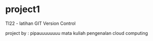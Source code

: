 # project1
TI22 - latihan GIT Version Control

project by : pipauuuuuuuu
mata kuliah pengenalan cloud computing
